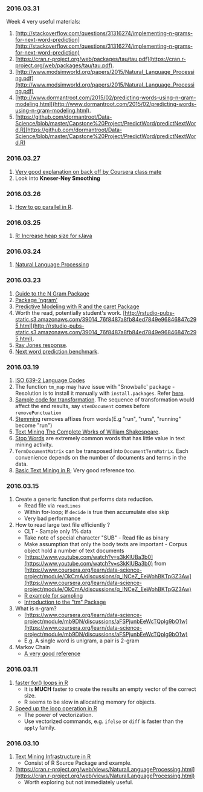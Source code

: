 ### 2016.03.31
Week 4 very useful materials:

1. [http://stackoverflow.com/questions/31316274/implementing-n-grams-for-next-word-prediction](http://stackoverflow.com/questions/31316274/implementing-n-grams-for-next-word-prediction)
2. [https://cran.r-project.org/web/packages/tau/tau.pdf](https://cran.r-project.org/web/packages/tau/tau.pdf).
3. [http://www.modsimworld.org/papers/2015/Natural_Language_Processing.pdf](http://www.modsimworld.org/papers/2015/Natural_Language_Processing.pdf)
4. [http://www.dormantroot.com/2015/02/predicting-words-using-n-gram-modeling.html](http://www.dormantroot.com/2015/02/predicting-words-using-n-gram-modeling.html).
5. [https://github.com/dormantroot/Data-Science/blob/master/Capstone%20Project/PredictWord/predictNextWord.R](https://github.com/dormantroot/Data-Science/blob/master/Capstone%20Project/PredictWord/predictNextWord.R)

### 2016.03.27
1. [Very good explanation on back off by Coursera class mate](https://www.coursera.org/learn/data-science-project/module/VNKmf/discussions/V40gAPE3EeWFuw7QEATDpw)
2. Look into **Kneser-Ney Smoothing**

### 2016.03.26
1. [How to go parallel in R](http://www.r-bloggers.com/how-to-go-parallel-in-r-basics-tips/).

### 2016.03.25
1. [R: Increase heap size for rJava](http://www.bramschoenmakers.nl/en/node/726)

### 2016.03.24
1. [Natural Language Processing](https://rpubs.com/lmullen/nlp-chapter)

### 2016.03.23

1. [Guide to the N Gram Package](https://cran.r-project.org/web/packages/ngram/vignettes/ngram-guide.pdf)
2. [Package 'ngram'](https://cran.r-project.org/web/packages/ngram/ngram.pdf)
3. [Predictive Modeling with R and the caret Package](https://www.r-project.org/nosvn/conferences/useR-2013/Tutorials/kuhn/user_caret_2up.pdf)
4. Worth the read, potentially student's work. [http://rstudio-pubs-static.s3.amazonaws.com/39014_76f8487a8fb84ed7849e96846847c295.html](http://rstudio-pubs-static.s3.amazonaws.com/39014_76f8487a8fb84ed7849e96846847c295.html).
5. [Ray Jones response](https://www.coursera.org/learn/data-science-project/discussions/q_INCeZ_EeWohBKTpGZ3Aw/replies/GDGSMefKEeWPKQpBKpg03Q).
6. [Next word prediction benchmark](https://github.com/hfoffani/dsci-benchmark).

### 2016.03.19
1. [ISO 639-2 Language Codes](https://www.loc.gov/standards/iso639-2/php/code_list.php)
2. The function `tm_map` may have issue with "Snowballc' package - Resolution is to install it manually with `install.packages`. Refer [here](https://support.rstudio.com/hc/en-us/community/posts/200652293-Snowball-Stemmer-is-not-working-in-R-Studio).
3. [Sample code for transformation](http://stackoverflow.com/questions/25330753/more-efficient-means-of-creating-a-corpus-and-dtm). The sequence of transformation would affect the end results, say `stemDocument` comes before `removePunctuation`
4. [Stemming](https://en.wikipedia.org/wiki/Word_stem) removes affixes from words(E.g "run", "runs", "running" become "run")
5. [Text Mining The Complete Works of William Shakespeare](http://www.r-bloggers.com/text-mining-the-complete-works-of-william-shakespeare/).
6. [Stop Words](http://nlp.stanford.edu/IR-book/html/htmledition/dropping-common-terms-stop-words-1.html) are extremely common words that has little value in text mining activity.
7. `TermDocumentMatrix` can be transposed into `DocumentTermMatrix`. Each convenience depends on the number of documents and terms in the data.
8. [Basic Text Mining in R](https://rstudio-pubs-static.s3.amazonaws.com/31867_8236987cf0a8444e962ccd2aec46d9c3.html); Very good reference too.

### 2016.03.15

1. Create a generic function that performs data reduction.
	* Read file via `readLines`
	* Within for-loop; If `decide` is true then accumulate else skip
	* Very bad performance
2. How to read large text file efficiently ?
	* CLT - Sample only 1% data
	* Take note of special character "SUB" - Read file as binary
	* Make assumption that only the body texts are important - Corpus object hold a number of text documents
	* [https://www.youtube.com/watch?v=s3kKlUBa3b0](https://www.youtube.com/watch?v=s3kKlUBa3b0) from [https://www.coursera.org/learn/data-science-project/module/OkCmA/discussions/q_INCeZ_EeWohBKTpGZ3Aw](https://www.coursera.org/learn/data-science-project/module/OkCmA/discussions/q_INCeZ_EeWohBKTpGZ3Aw)
	* [R example for sampling](https://www.coursera.org/learn/data-science-project/module/mb9DN/discussions/CgJEA-nTEeWfwAohgaM63Q)
	* [Introduction to the "tm" Package](https://cran.r-project.org/web/packages/tm/vignettes/tm.pdf)
3. What is n-gram?
	* [https://www.coursera.org/learn/data-science-project/module/mb9DN/discussions/aFSPjunbEeWcTQpIg9bO1w](https://www.coursera.org/learn/data-science-project/module/mb9DN/discussions/aFSPjunbEeWcTQpIg9bO1w)
	* E.g. A single word is unigram, a pair is 2-gram
4. Markov Chain
	* [A very good reference](http://setosa.io/ev/markov-chains/)

### 2016.03.11

1. [faster for() loops in R](http://www.r-bloggers.com/faster-for-loops-in-r/)
	* It is **MUCH** faster to create the results an empty vector of the correct size.
	* R seems to be slow in allocating memory for objects.
2. [Speed up the loop operation in R](http://stackoverflow.com/questions/2908822/speed-up-the-loop-operation-in-r)
	* The power of vectorization.
	* Use vectorized commands, e.g. `ifelse` or `diff` is faster than the `apply` family. 

### 2016.03.10

1. [Text Mining Infrastructure in R](https://www.jstatsoft.org/article/view/v025i05)
  	* Consist of R Source Package and example.
2. [https://cran.r-project.org/web/views/NaturalLanguageProcessing.html](https://cran.r-project.org/web/views/NaturalLanguageProcessing.html)
  	* Worth exploring but not immediately useful. 